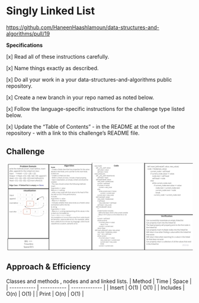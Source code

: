 # Singly Linked List
<!-- Short summary or background information -->
https://github.com/HaneenHaashlamoun/data-structures-and-algorithms/pull/19

**Specifications**

[x] Read all of these instructions carefully.

[x] Name things exactly as described.

[x] Do all your work in a your data-structures-and-algorithms public repository.

[x] Create a new branch in your repo named as noted below.

[x] Follow the language-specific instructions for the challenge type listed below.

[x] Update the “Table of Contents” - in the README at the root of the repository - with a link to this challenge’s README file.

## Challenge
<!-- Description of the challenge -->
![x](Linked_List.jpg)


## Approach & Efficiency
<!-- What approach did you take? Why? What is the Big O space/time for this approach? -->
Classes and methods , nodes and and linked lists. 
| Method | Time | Space |
| ----------- | ----------- | ------------- |
| Insert | O(1) | O(1) |
| Includes | O(n) | O(1) |
| Print | O(n) | O(1) |

